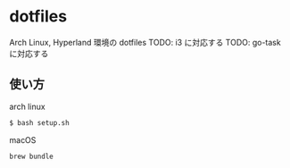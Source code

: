# dotfiles
Arch Linux, Hyperland 環境の dotfiles
TODO: i3 に対応する
TODO: go-task に対応する

## 使い方

arch linux
```bash
$ bash setup.sh
```

macOS
```
brew bundle
```
